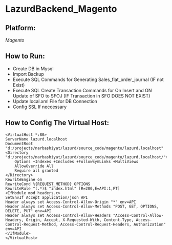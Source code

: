 # LazurdBackend_Magento

## Platform:
*Magento*

## How to Run:
- Create DB in Mysql
- Import Backup
- Execute SQL Commands for Generating Sales_flat_order_journal (IF not Exist)
- Execute SQL Create Transaction Commands for On Insert and ON Update of SFO to SFOJ (IF Transaction in SFO DOES NOT EXIST)
- Update local.xml File for DB Connection
- Config SSL If neccessary
## How to Config The Virtual Host:   
    <VirtualHost *:80>
	ServerName lazurd.localhost
	DocumentRoot "d:/projects/narbashiyat/lazurd/source_code/magento/lazurd.localhost"
	<Directory  "d:/projects/narbashiyat/lazurd/source_code/magento/lazurd.localhost/">
		Options +Indexes +Includes +FollowSymLinks +MultiViews
		AllowOverride All
		Require all granted
	</Directory>
    RewriteEngine on
    RewriteCond %{REQUEST_METHOD} OPTIONS
    RewriteRule ^(.*)$ "index.html" [R=200,E=API:1,PT]
    <IfModule mod_headers.c>
    SetEnvIf Accept application/json API
    Header always set Access-Control-Allow-Origin "*" env=API
    Header always set Access-Control-Allow-Methods "POST, GET, OPTIONS, DELETE, PUT" env=API
    Header always set Access-Control-Allow-Headers "Access-Control-Allow-Headers, Origin, Accept, X-Requested-With, Content-Type, Access-Control-Request-Method, Access-Control-Request-Headers, Authorization" env=API
    </IfModule>
    </VirtualHost>
